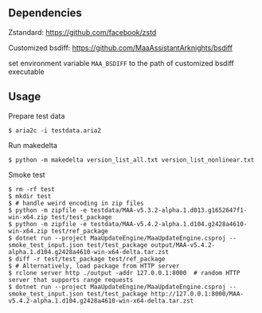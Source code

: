 ## Dependencies

Zstandard: https://github.com/facebook/zstd

Customized bsdiff: https://github.com/MaaAssistantArknights/bsdiff

set environment variable `MAA_BSDIFF` to the path of customized bsdiff executable

## Usage

Prepare test data

```console
$ aria2c -i testdata.aria2
```

Run makedelta

```console
$ python -m makedelta version_list_all.txt version_list_nonlinear.txt
```

Smoke test

```console
$ rm -rf test
$ mkdir test
$ # handle weird encoding in zip files
$ python -m zipfile -e testdata/MAA-v5.3.2-alpha.1.d013.g1652647f1-win-x64.zip test/test_package
$ python -m zipfile -e testdata/MAA-v5.4.2-alpha.1.d104.g2428a4610-win-x64.zip test/ref_package
$ dotnet run --project MaaUpdateEngine/MaaUpdateEngine.csproj -- smoke_test_input.json test/test_package output/MAA-v5.4.2-alpha.1.d104.g2428a4610-win-x64-delta.tar.zst
$ diff -r test/test_package test/ref_package
$ # Alternatively, load package from HTTP server
$ rclone server http ./output -addr 127.0.0.1:8000  # random HTTP server that supports range requests
$ dotnet run --project MaaUpdateEngine/MaaUpdateEngine.csproj -- smoke_test_input.json test/test_package http://127.0.0.1:8000/MAA-v5.4.2-alpha.1.d104.g2428a4610-win-x64-delta.tar.zst
```
